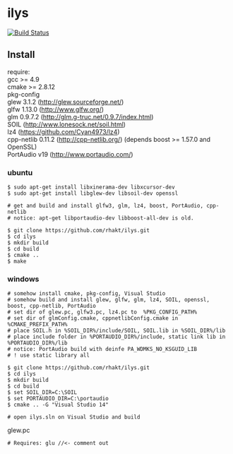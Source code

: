 # ilys

[![Build Status](https://drone.io/github.com/rhakt/ilys/status.png)](https://drone.io/github.com/rhakt/ilys/latest)


## Install

require:  
gcc >= 4.9  
cmake >= 2.8.12  
pkg-config   
glew 3.1.2 (http://glew.sourceforge.net/)  
glfw 1.13.0 (http://www.glfw.org/)  
glm 0.9.7.2 (http://glm.g-truc.net/0.9.7/index.html)  
SOIL (http://www.lonesock.net/soil.html)  
lz4 (https://github.com/Cyan4973/lz4)  
cpp-netlib 0.11.2 (http://cpp-netlib.org/) (depends boost >= 1.57.0 and OpenSSL)  
PortAudio v19 (http://www.portaudio.com/)

### ubuntu

    $ sudo apt-get install libxinerama-dev libxcursor-dev
    $ sudo apt-get install libglew-dev libsoil-dev openssl
    
    # get and build and install glfw3, glm, lz4, boost, PortAudio, cpp-netlib
    # notice: apt-get libportaudio-dev libboost-all-dev is old.
    
    $ git clone https://github.com/rhakt/ilys.git
    $ cd ilys
    $ mkdir build
    $ cd build
    $ cmake ..
    $ make
    
### windows
    
    # somehow install cmake, pkg-config, Visual Studio
    # somehow build and install glew, glfw, glm, lz4, SOIL, openssl, boost, cpp-netlib, PortAudio
    # set dir of glew.pc, glfw3.pc, lz4.pc to  %PKG_CONFIG_PATH%
    # set dir of glmConfig.cmake, cppnetlibConfig.cmake in %CMAKE_PREFIX_PATH%
    # place SOIL.h in %SOIL_DIR%/include/SOIL, SOIL.lib in %SOIL_DIR%/lib
    # place include folder in %PORTAUDIO_DIR%/include, static link lib in %PORTAUDIO_DIR%/lib
    # notice: PortAudio build with deinfe PA_WDMKS_NO_KSGUID_LIB
    # ! use static library all
    
    $ git clone https://github.com/rhakt/ilys.git
    $ cd ilys
    $ mkdir build
    $ cd build
    $ set SOIL_DIR=C:\SOIL
    $ set PORTAUDIO_DIR=C:\portaudio
    $ cmake .. -G "Visual Studio 14"
    
    # open ilys.sln on Visual Studio and build
    
glew.pc
    
    # Requires: glu //<- comment out

